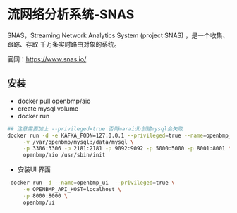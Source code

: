 # 流网络分析系统-SNAS

SNAS，Streaming Network Analytics System (project SNAS) ，是一个收集、跟踪、存取 千万条实时路由对象的系统。

官网：https://www.snas.io/

## 安装

- docker pull openbmp/aio
- create mysql volume
- docker run

```bash
## 注意需要加上 --privileged=true 否则maraidb创建mysql会失败
docker run -d -e KAFKA_FQDN=127.0.0.1 --privileged=true --name=openbmp_aio  -v /sys/fs/cgroup:/sys/fs/cgroup -e MEM=3 -e MYSQL_ROOT_PASSWORD=OpenBMP\
     -v /var/openbmp/mysql:/data/mysql \
     -p 3306:3306 -p 2181:2181 -p 9092:9092 -p 5000:5000 -p 8001:8001 \
     openbmp/aio /usr/sbin/init
```

- 安装UI 界面

```bash
 docker run -d --name=openbmp_ui  --privileged=true \
     -e OPENBMP_API_HOST=localhost \
     -p 8000:8000 \
     openbmp/ui
```



